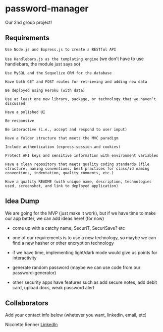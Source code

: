 # password-manager

Our 2nd group project!

## Requirements

`Use Node.js and Express.js to create a RESTful API`

`Use Handlebars.js as the templating engine` (we don't have to use handlebars, the module just says so)

`Use MySQL and the Sequelize ORM for the database`

`Have both GET and POST routes for retrieving and adding new data`

`Be deployed using Heroku (with data)`

`Use at least one new library, package, or technology that we haven’t discussed`

`Have a polished UI`

`Be responsive`

`Be interactive (i.e., accept and respond to user input)`

`Have a folder structure that meets the MVC paradigm`

`Include authentication (express-session and cookies)`

`Protect API keys and sensitive information with environment variables`

`Have a clean repository that meets quality coding standards (file structure, naming conventions, best practices for class/id naming conventions, indentation, quality comments, etc.)`

`Have a quality README (with unique name, description, technologies used, screenshot, and link to deployed application)`

## Idea Dump

We are going for the MVP (just make it work), but if we have time to make our app better, we can add ideas here! (for now)

- come up with a catchy name, SecuriT, SecuriSave? etc

- one of our requirements is to use a new technology, so maybe we can find a new hasher or other encryption technology

- if we have time, implementing light/dark mode would give us points for interactivity

- generate random password (maybe we can use code from our password-generator)

- other security apps have features such as add secure notes, add debit card, upload docs, weak password alert

## Collaborators

Add your contact info below (whetever you want, linkedin, email, etc)

Nicolette Renner
[LinkedIn](https://www.linkedin.com/in/nicolette-renner/)
